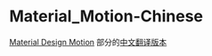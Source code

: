 # Material_Motion-Chinese

[Material Design Motion](https://www.google.com/design/spec/motion/material-motion.html) 部分的[中文翻译版本](http://www.martinrgb.com/Material-Motion-Chinese/motion/material-motion.html)


